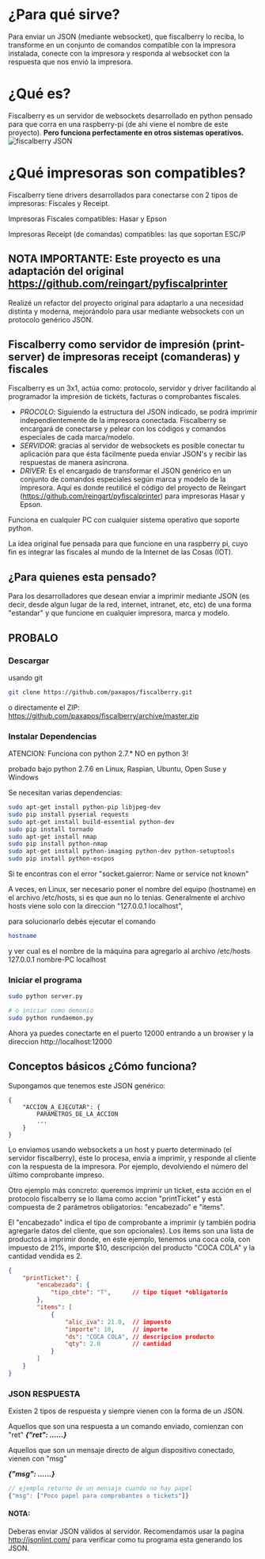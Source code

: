 
# ¿Para qué sirve?
Para enviar un JSON (mediante websocket), que fiscalberry lo reciba, lo transforme en un conjunto de comandos compatible con la impresora instalada, conecte con la impresora y responda al websocket con la respuesta que nos envió la impresora.

# ¿Qué es?
Fiscalberry es un servidor de websockets desarrollado en python pensado para que corra en una raspberry-pi (de ahi viene el nombre de este proyecto). **Pero funciona perfectamente en otros sistemas operativos.**
![fiscalberry JSON](http://alevilar.com/uploads/entendiendo%20fiscalberry.jpg)

# ¿Qué impresoras son compatibles?
Fiscalberry tiene drivers desarrollados para conectarse con 2 tipos de impresoras: Fiscales y Receipt.

Impresoras Fiscales compatibles: Hasar y Epson

Impresoras Receipt (de comandas) compatibles: las que soportan ESC/P


## NOTA IMPORTANTE: Este proyecto es una adaptación del original https://github.com/reingart/pyfiscalprinter

Realizé un refactor del proyecto original para adaptarlo a una necesidad distinta y moderna, mejorándolo para usar mediante websockets con un protocolo genérico JSON.

## Fiscalberry como servidor de impresión (print-server) de impresoras receipt (comanderas) y fiscales
Fiscalberry es un 3x1, actúa como: protocolo, servidor y driver facilitando al programador la impresión de tickets, facturas o comprobantes fiscales.

- _PROCOLO_: Siguiendo la estructura del JSON indicado, se podrá imprimir independientemente de la impresora conectada. Fiscalberry se encargará de conectarse y pelear con los códigos y comandos especiales de cada marca/modelo.
- _SERVIDOR_: gracias al servidor de websockets es posible conectar tu aplicación para que ésta fácilmente pueda enviar JSON's y recibir las respuestas de manera asíncrona.
- _DRIVER_: Es el encargado de transformar el JSON genérico en un conjunto de comandos especiales según marca y modelo de la impresora. Aquí es donde reutilicé el código del proyecto de Reingart (https://github.com/reingart/pyfiscalprinter) para impresoras Hasar y Epson.

Funciona en cualquier PC con cualquier sistema operativo que soporte python.

La idea original fue pensada para que funcione en una raspberry pi, cuyo fin es integrar las fiscales al mundo de la Internet de las Cosas (IOT).

## ¿Para quienes esta pensado?
Para los desarrolladores que desean enviar a imprimir mediante JSON (es decir, desde algun lugar de la red, internet, intranet, etc, etc) de una forma "estandar" y que funcione en cualquier impresora, marca y modelo.

## PROBALO

### Descargar

usando git
```sh
git clone https://github.com/paxapos/fiscalberry.git
```
o directamente el ZIP: https://github.com/paxapos/fiscalberry/archive/master.zip

### Instalar Dependencias

ATENCION: Funciona con python 2.7.* NO en python 3!

probado bajo python 2.7.6 en Linux, Raspian, Ubuntu, Open Suse y Windows

Se necesitan varias dependencias:
```sh
sudo apt-get install python-pip libjpeg-dev
sudo pip install pyserial requests
sudo apt-get install build-essential python-dev
sudo pip install tornado
sudo apt-get install nmap
sudo pip install python-nmap
sudo apt-get install python-imaging python-dev python-setuptools
sudo pip install python-escpos
```

Si te encontras con el error "socket.gaierror:  Name or service not known"

A veces, en Linux, ser necesario poner el nombre del equipo (hostname) en el archivo /etc/hosts, si es que aun no lo tenias.
Generalmente el archivo hosts viene solo con la direccion "127.0.0.1 localhost", 

para solucionarlo debés ejecutar el comando 
```bash
hostname
```
y ver cual es el nombre de la máquina para agregarlo al archivo /etc/hosts
127.0.0.1 nombre-PC localhost



### Iniciar el programa

```sh
sudo python server.py

# o iniciar como demonio
sudo python rundaemon.py
```

Ahora ya puedes conectarte en el puerto 12000
entrando a un browser y la direccion http://localhost:12000

## Conceptos básicos ¿Cómo funciona?

Supongamos que tenemos este JSON genérico:
```
{
    "ACCION_A_EJECUTAR": {
        PARAMETROS_DE_LA_ACCION
        ...
    }
}
```
Lo enviamos usando websockets a un host y puerto determinado (el servidor fiscalberry), éste lo procesa, envia a imprimir, y responde al cliente con la respuesta de la impresora. Por ejemplo, devolviendo el número del último comprobante impreso.


Otro ejemplo más concreto: queremos imprimir un ticket, esta acción en el protocolo fiscalberry se lo llama como accion "printTicket" y está compuesta de 2 parámetros obligatorios: "encabezado" e "items".

El "encabezado" indica el tipo de comprobante a imprimir (y también podria agregarle datos del cliente, que son opcionales). 
Los ítems son una lista de productos a imprimir donde, en este ejemplo, tenemos una coca cola, con impuesto de 21%, importe $10, descripción del producto "COCA COLA" y la cantidad vendida es 2.

```json
{
    "printTicket": {
        "encabezado": {
            "tipo_cbte": "T",      // tipo tiquet *obligatorio
        },
        "items": [
            {
                "alic_iva": 21.0,  // impuesto
                "importe": 10,     // importe
                "ds": "COCA COLA", // descripcion producto
                "qty": 2.0         // cantidad
            }
        ]
    }
}
```



### JSON RESPUESTA
Existen 2 tipos de respuesta y siempre vienen con la forma de un JSON.


Aquellos que son una respuesta a un comando enviado, comienzan con "ret"
**_{"ret": ......}_**


Aquellos que son un mensaje directo de algun dispositivo conectado, vienen con "msg"

**_{"msg": ......}_**

```javascript
// ejemplo retorno de un mensaje cuando no hay papel
{"msg": ["Poco papel para comprobantes o tickets"]}
```



#### NOTA:
Deberas enviar JSON válidos al servidor. Recomendamos usar la pagina http://jsonlint.com/ para verificar como tu programa esta generando los JSON.
